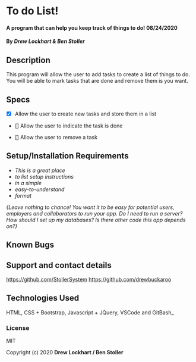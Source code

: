 # To do List!

#### A program that can help you keep track of things to do! 08/24/2020

#### By _**Drew Lockhart & Ben Stoller**_

## Description

This program will allow the user to add tasks to create a list of things to do. You will be able to mark tasks that are done and remove them is you want. 

## Specs

* [X] Allow the user to create new tasks and store them in a list

* [] Allow the user to indicate the task is done

* [] Allow the user to remove a task 

## Setup/Installation Requirements

* _This is a great place_
* _to list setup instructions_
* _in a simple_
* _easy-to-understand_
* _format_

_{Leave nothing to chance! You want it to be easy for potential users, employers and collaborators to run your app. Do I need to run a server? How should I set up my databases? Is there other code this app depends on?}_

## Known Bugs



## Support and contact details

https://github.com/StollerSystem
https://github.com/drewbuckaroo

## Technologies Used

HTML, CSS + Bootstrap, Javascript + JQuery, VSCode and GitBash_

### License

MIT

Copyright (c) 2020 **Drew Lockhart / Ben Stoller**

